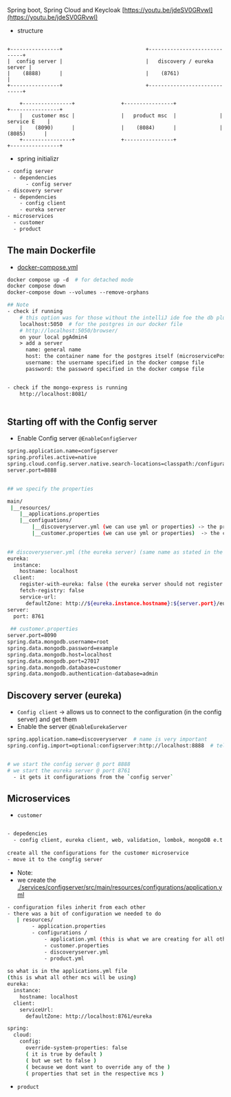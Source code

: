 Spring boot, Spring Cloud and Keycloak
[https://youtu.be/jdeSV0GRvwI](https://youtu.be/jdeSV0GRvwI)

- structure

```text

+----------------+                           +-----------------------------+
|  config server |                           |   discovery / eureka server |
|    (8888)      |                           |    (8761)                   |
+----------------+                           +-----------------------------+
    
    +----------------+               +----------------+              +----------------+
    |   customer msc |               |   product msc  |              |   service E    |
    |    (8090)      |               |    (8084)      |              |    (8085)      |
    +----------------+               +----------------+              +----------------+

```


- spring initializr
```bash
- config server
  - dependencies
      - config server
- discovery server
  - dependencies
    - config client
    - eureka server
- microservices
  - customer
  - product
```

## The main Dockerfile
- [docker-compose.yml](/docker-compose.yml)
```dockerfile
docker compose up -d  # for detached mode
docker compose down
docker-compose down --volumes --remove-orphans

## Note
- check if running
    # this option was for those without the intelliJ ide foe the db plugin
    localhost:5050  # for the postgres in our docker file
    # http://localhost:5050/browser/
    on your local pgAdmin4
    > add a server
      name: general name
      host: the container name for the postgres itself (microservicePostgres)
      username: the username specified in the docker compse file
      password: the password specified in the docker compse file


- check if the mongo-express is running
    http://localhost:8081/
   
```


## Starting off with the Config server
- Enable Config server `@EnableConfigServer`
```bash
spring.application.name=configserver
spring.profiles.active=native
spring.cloud.config.server.native.search-locations=classpath:/configurations
server.port=8888


## we specify the properties 

main/
 |__resources/
    |__applications.properties
    |__configuations/
        |__discoveryserver.yml (we can use yml or properties) -> the properties for the discovery server (eureka server)
        |__customer.properties (we can use yml or properties)  -> the customer mcs configuration
  

## discoveryserver.yml (the eureka server) (same name as stated in the discoveryserver msc app name)
eureka:
  instance:
    hostname: localhost
  client:
    register-with-eureka: false (the eureka server should not register itself with itself)
    fetch-registry: false
    service-url:
      defaultZone: http://${eureka.instance.hostname}:${server.port}/eureka/
server:
  port: 8761
  
 ## customer.properties
server.port=8090
spring.data.mongodb.username=root
spring.data.mongodb.password=example
spring.data.mongodb.host=localhost
spring.data.mongodb.port=27017
spring.data.mongodb.database=customer
spring.data.mongodb.authentication-database=admin
```

## Discovery server (eureka)
- `Config client` -> allows us to connect to the configuration (in the config server) and get them
- Enable the server `@EnableEurekaServer`
```bash
spring.application.name=discoveryserver  # name is very important
spring.config.import=optional:configserver:http://localhost:8888  # telling it where it should pick the configurations from


# we start the config server @ port 8888
# we start the eureka server @ port 8761
  - it gets it configurations from the `config server`

```

## Microservices 

-  `customer`
```bash

- depedencies
  - config client, eureka client, web, validation, lombok, mongoDB e.t.c
  
create all the configurations for the customer microservice
- move it to the congfig server

```

- Note:
- we create the [./services/configserver/src/main/resources/configurations/application.yml](./services/configserver/src/main/resources/configurations/application.yml)
```bash
- configuration files inherit from each other
- there was a bit of configuration we needed to do 
   | resources/
        - application.properties
        - configurations /
            - application.yml (this is what we are creating for all other configurations to inherit from it)
            - customer.properties
            - discoveryserver.yml
            - product.yml
            
so what is in the applications.yml file
(this is what all other mcs will be using)
eureka:
  instance:
    hostname: localhost
  client:
    serviceUrl:
      defaultZone: http://localhost:8761/eureka

spring:
  cloud:
    config:
      override-system-properties: false 
      ( it is true by default ) 
      ( but we set to false ) 
      ( because we dont want to override any of the ) 
      ( properties that set in the respective mcs )

```

- `product`
```bash


```










